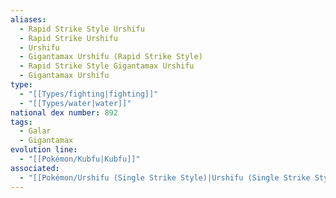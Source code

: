 ```yaml
---
aliases:
  - Rapid Strike Style Urshifu
  - Rapid Strike Urshifu
  - Urshifu
  - Gigantamax Urshifu (Rapid Strike Style)
  - Rapid Strike Style Gigantamax Urshifu
  - Gigantamax Urshifu
type:
  - "[[Types/fighting|fighting]]"
  - "[[Types/water|water]]"
national dex number: 892
tags:
  - Galar
  - Gigantamax
evolution line:
  - "[[Pokémon/Kubfu|Kubfu]]"
associated:
  - "[[Pokémon/Urshifu (Single Strike Style)|Urshifu (Single Strike Style)]]"
---
```

